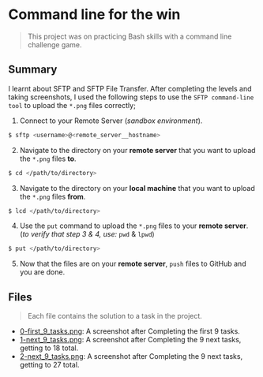 # Command line for the win

> This project was on practicing Bash skills with a command line challenge game.

## Summary

I learnt about SFTP and SFTP File Transfer. 
After completing the levels and taking screenshots, I used the following steps to use the `SFTP command-line tool` to upload the `*.png` files correctly;
1. Connect to your Remote Server (_sandbox environment_).
```sh
$ sftp <username>@<remote_server__hostname>
```
2. Navigate to the directory on your **remote server** that you want to upload the `*.png` files **to**.
```sh
$ cd </path/to/directory>
```
3. Navigate to the directory on your **local machine** that you want to upload the `*.png` files **from**.
```sh
$ lcd </path/to/directory>
```
4. Use the `put` command to upload the `*.png` files to your **remote server**. (_to verify that step 3 & 4, use:_ `pwd` & `lpwd`)
```sh
$ put </path/to/directory>
```
5. Now that the files are on your **remote server**, `push` files to GitHub and you are done.

## Files

> Each file contains the solution to a task in the project.

- [0-first_9_tasks.png](https://github.com/Ebube-Ochemba/alx-system_engineering-devops/blob/master/command_line_for_the_win/0-first_9_tasks.png): A screenshot after Completing the first 9 tasks.
- [1-next_9_tasks.png](https://github.com/Ebube-Ochemba/alx-system_engineering-devops/blob/master/command_line_for_the_win/1-next_9_tasks.png): A screenshot after Completing the 9 next tasks, getting to 18 total.
- [2-next_9_tasks.png](https://github.com/Ebube-Ochemba/alx-system_engineering-devops/blob/master/command_line_for_the_win/2-next_9_tasks.png): A screenshot after Completing the 9 next tasks, getting to 27 total.
